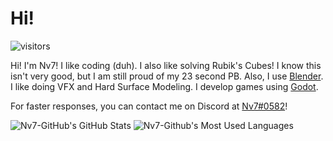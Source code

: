 # Hi!
![visitors](https://visitor-badge.laobi.icu/badge?page_id=Nv7_Github.Nv7-Github)

Hi! I'm Nv7! I like coding (duh). I also like solving Rubik's Cubes! I know this isn't very good, but I am still proud of my 23 second PB. Also, I use [Blender](https://blender.org). I like doing VFX and Hard Surface Modeling. I develop games using [Godot](https://godotengine.org).

For faster responses, you can contact me on Discord at [Nv7#0582](https://discord.com/users/567132457820749842)!

![Nv7-GitHub's GitHub Stats](https://github-readme-stats.vercel.app/api?username=Nv7-Github&show_icons=true&theme=dark&line_height=40)
![Nv7-Github's Most Used Languages](https://gh-readme-stats.krish-the-dev.vercel.app/api/top-langs/?username=Nv7-Github&show_icons=true&theme=dark)
